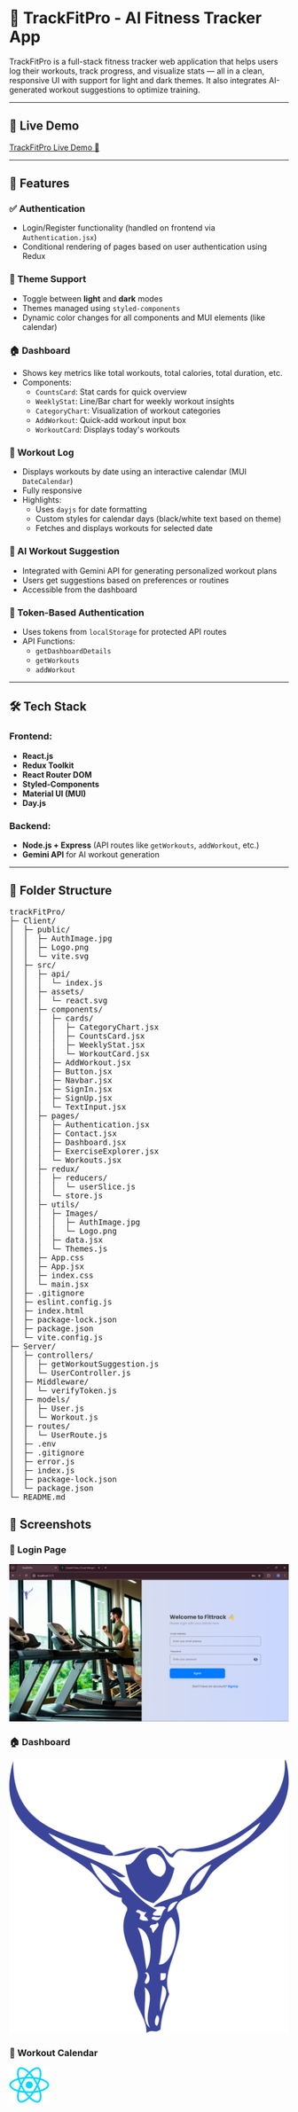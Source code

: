 # 💪 TrackFitPro - AI Fitness Tracker App

TrackFitPro is a full-stack fitness tracker web application that helps users log their workouts, track progress, and visualize stats — all in a clean, responsive UI with support for light and dark themes. It also integrates AI-generated workout suggestions to optimize training.

---

## 🚀 Live Demo

[TrackFitPro Live Demo 🚀](https://fittrackpro-2.netlify.app/)

---

## 🚀 Features

### ✅ Authentication
- Login/Register functionality (handled on frontend via `Authentication.jsx`)
- Conditional rendering of pages based on user authentication using Redux

### 🎨 Theme Support
- Toggle between **light** and **dark** modes
- Themes managed using `styled-components`
- Dynamic color changes for all components and MUI elements (like calendar)

### 🏠 Dashboard
- Shows key metrics like total workouts, total calories, total duration, etc.
- Components:
  - `CountsCard`: Stat cards for quick overview
  - `WeeklyStat`: Line/Bar chart for weekly workout insights
  - `CategoryChart`: Visualization of workout categories
  - `AddWorkout`: Quick-add workout input box
  - `WorkoutCard`: Displays today's workouts

### 📆 Workout Log
- Displays workouts by date using an interactive calendar (MUI `DateCalendar`)
- Fully responsive
- Highlights:
  - Uses `dayjs` for date formatting
  - Custom styles for calendar days (black/white text based on theme)
  - Fetches and displays workouts for selected date

### 🤖 AI Workout Suggestion
- Integrated with Gemini API for generating personalized workout plans
- Users get suggestions based on preferences or routines
- Accessible from the dashboard

### 🔐 Token-Based Authentication
- Uses tokens from `localStorage` for protected API routes
- API Functions:
  - `getDashboardDetails`
  - `getWorkouts`
  - `addWorkout`

---

## 🛠 Tech Stack

### Frontend:
- **React.js**
- **Redux Toolkit**
- **React Router DOM**
- **Styled-Components**
- **Material UI (MUI)**
- **Day.js**

### Backend:
- **Node.js + Express** (API routes like `getWorkouts`, `addWorkout`, etc.)
- **Gemini API** for AI workout generation

---

## 📁 Folder Structure
<pre lang="markdown">
trackFitPro/
├─ Client/
│  ├─ public/
│  │  ├─ AuthImage.jpg
│  │  ├─ Logo.png
│  │  └─ vite.svg
│  ├─ src/
│  │  ├─ api/
│  │  │  └─ index.js
│  │  ├─ assets/
│  │  │  └─ react.svg
│  │  ├─ components/
│  │  │  ├─ cards/
│  │  │  │  ├─ CategoryChart.jsx
│  │  │  │  ├─ CountsCard.jsx
│  │  │  │  ├─ WeeklyStat.jsx
│  │  │  │  └─ WorkoutCard.jsx
│  │  │  ├─ AddWorkout.jsx
│  │  │  ├─ Button.jsx
│  │  │  ├─ Navbar.jsx
│  │  │  ├─ SignIn.jsx
│  │  │  ├─ SignUp.jsx
│  │  │  └─ TextInput.jsx
│  │  ├─ pages/
│  │  │  ├─ Authentication.jsx
│  │  │  ├─ Contact.jsx
│  │  │  ├─ Dashboard.jsx
│  │  │  ├─ ExerciseExplorer.jsx
│  │  │  └─ Workouts.jsx
│  │  ├─ redux/
│  │  │  ├─ reducers/
│  │  │  │  └─ userSlice.js
│  │  │  └─ store.js
│  │  ├─ utils/
│  │  │  ├─ Images/
│  │  │  │  ├─ AuthImage.jpg
│  │  │  │  └─ Logo.png
│  │  │  ├─ data.jsx
│  │  │  └─ Themes.js
│  │  ├─ App.css
│  │  ├─ App.jsx
│  │  ├─ index.css
│  │  └─ main.jsx
│  ├─ .gitignore
│  ├─ eslint.config.js
│  ├─ index.html
│  ├─ package-lock.json
│  ├─ package.json
│  └─ vite.config.js
├─ Server/
│  ├─ controllers/
│  │  ├─ getWorkoutSuggestion.js
│  │  └─ UserController.js
│  ├─ Middleware/
│  │  └─ verifyToken.js
│  ├─ models/
│  │  ├─ User.js
│  │  └─ Workout.js
│  ├─ routes/
│  │  └─ UserRoute.js
│  ├─ .env
│  ├─ .gitignore
│  ├─ error.js
│  ├─ index.js
│  ├─ package-lock.json
│  └─ package.json
└─ README.md
</pre>

## 📸 Screenshots

### 🔐 Login Page
![Login Screenshot](https://github.com/Asheer-ai/Fitness-Tracker/blob/41d8db78e13de9b58e5943db50fd4f0091736e9c/Screenshot%202025-04-12%20153813.png)

### 🏠 Dashboard
![Dashboard Screenshot](./Client/src/utils/Images/Logo.png) <!-- Replace with actual dashboard image -->

### 📆 Workout Calendar
![Calendar Screenshot](./Client/src/assets/react.svg) <!-- Replace with actual calendar image -->
